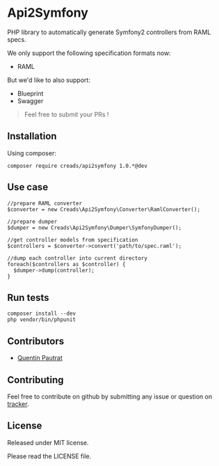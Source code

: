 # Api2Symfony

PHP library to automatically generate Symfony2 controllers from RAML specs.

We only support the following specification formats now:

*  RAML

But we'd like to also support:

* Blueprint
* Swagger

> Feel free to submit your PRs !

## Installation

Using composer:

`composer require creads/api2symfony 1.0.*@dev`

## Use case

```
//prepare RAML converter
$converter = new Creads\Api2Symfony\Converter\RamlConverter();

//prepare dumper
$dumper = new Creads\Api2Symfony\Dumper\SymfonyDumper();

//get controller models from specification
$controllers = $converter->convert('path/to/spec.raml');

//dump each controller into current directory
foreach($controllers as $controller) {
  $dumper->dump(controller);
}
```

## Run tests

```
composer install --dev
php vendor/bin/phpunit
```

## Contributors

* [Quentin Pautrat](https://github.com/qpautrat)

## Contributing

Feel free to contribute on github by submitting any issue or question on [tracker](https://github.com/creads/api2symfony/issues).

## License

Released under MIT license.

Please read the LICENSE file.
